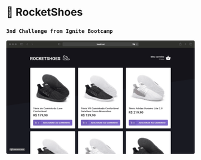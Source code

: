 # 🥾 RocketShoes 
### `3nd Challenge from Ignite Bootcamp`
[<img src="/screenshots/screenshot.gif" />](screenshot.gif)
